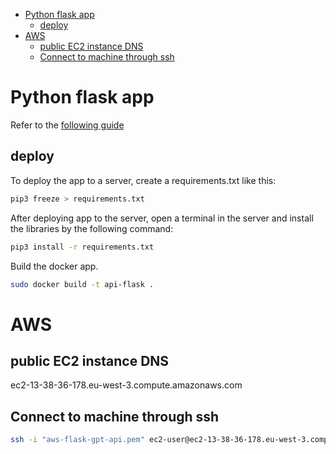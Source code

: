 - [Python flask app](#python-flask-app)
  - [deploy](#deploy)
- [AWS](#aws)
  - [public EC2 instance DNS](#public-ec2-instance-dns)
  - [Connect to machine through ssh](#connect-to-machine-through-ssh)


# Python flask app 

Refer to the [following guide](https://github.com/geeekfa/Api-Flask)

## deploy

To deploy the app to a server, create a requirements.txt like this:

```bash
pip3 freeze > requirements.txt
```

After deploying app to the server, open a terminal in the server and install the libraries by the following command:

```bash
pip3 install -r requirements.txt
```

Build the docker app.

```bash
sudo docker build -t api-flask .
```
# AWS 

## public EC2 instance DNS

ec2-13-38-36-178.eu-west-3.compute.amazonaws.com

## Connect to machine through ssh

```bash
ssh -i "aws-flask-gpt-api.pem" ec2-user@ec2-13-38-36-178.eu-west-3.compute.amazonaws.com
```